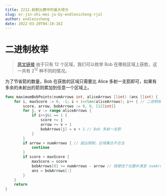 ```yaml
---
title: 2212.射箭比赛中的最大得分
slug: er-jin-zhi-mei-ju-by-endlesscheng-rjul
author: endlesscheng
date: 2022-03-20T04:10:16Z
---
```

# 二进制枚举
 
> [原文链接](https://leetcode.cn/problems/maximum-points-in-an-archery-competition/solution/er-jin-zhi-mei-ju-by-endlesscheng-rjul)
由于只有 $12$ 个区域，我们可以枚举 Bob 在哪些区域上获胜，这一共有 $2^{12}$ 种不同的情况。

为了节省箭的数量，Bob 在获胜的区域只需要比 Alice 多射一支箭即可，如果有多余的未射出的箭则累加到任意一个区域上。

```go
func maximumBobPoints(numArrows int, aliceArrows []int) (ans []int) {
	for i, maxScore := 0, -1; i < 1<<len(aliceArrows); i++ { // 二进制枚举
		score, arrow, bobArrows := 0, 0, [12]int{}
		for j, v := range aliceArrows {
			if i>>j&1 == 1 {
				score += j
				arrow += v + 1
				bobArrows[j] = v + 1 // Bob 多射一支箭
			}
		}
		if arrow > numArrows { // 超出限制，区域集合不合法
			continue
		}
		if score > maxScore {
			maxScore = score
			bobArrows[0] += numArrows - arrow // 随便找个位置补满至 numArrows
			ans = bobArrows[:]
		}
	}
	return
}
```
